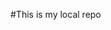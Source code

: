 #This is my local repo

<!-- branch commands -->

<!-- git branch -- to check branch -->

<!-- git branch -M main -- to rename a branch -->

<!-- git checkout <-branchname-> -- to nevigate go from one branch to another -->

<!-- git checkout -b <-newbranch-> -- this is used to create new branch-->

<!-- git branch -d <-branchname-> -- this is used to delete a branch 
but if we are already on a branch than we can't delete that branch-->

